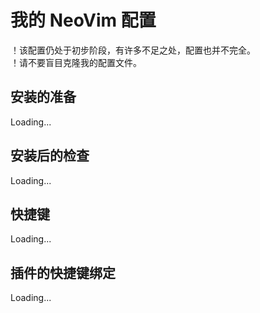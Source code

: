 # 我的 NeoVim 配置

！该配置仍处于初步阶段，有许多不足之处，配置也并不完全。  
！请不要盲目克隆我的配置文件。

## 安装的准备
Loading...

## 安装后的检查
Loading...

## 快捷键
Loading...

## 插件的快捷键绑定
Loading...
